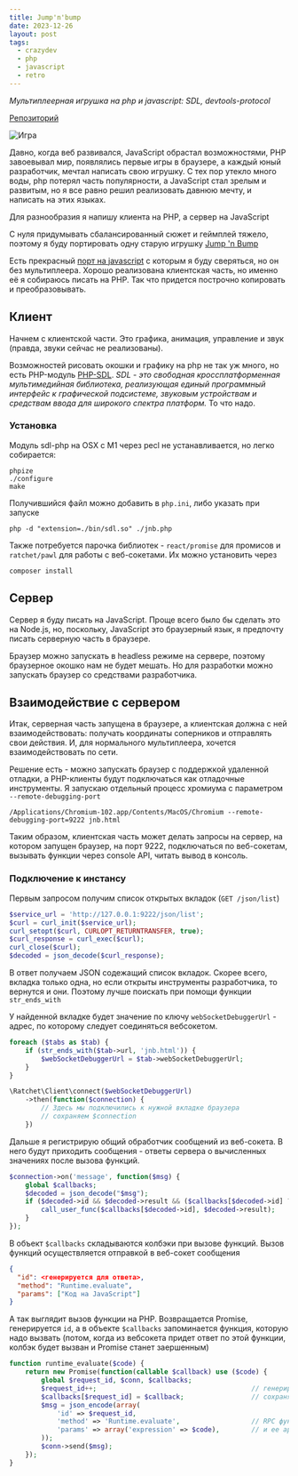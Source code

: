 ```yaml
---
title: Jump'n'bump
date: 2023-12-26
layout: post
tags: 
  - crazydev
  - php
  - javascript
  - retro
---
```


*Мультиплеерная игрушка на php и javascript: SDL, devtools-protocol*

[Репозиторий](https://github.com/esix/jump-n-bump)

![Игра](./game-screen.png)

<!--more-->

Давно, когда веб развивался, JavaScript обрастал возможностями, PHP завоевывал мир, появлялись первые 
игры в браузере, а каждый юный разработчик, мечтал написать свою игрушку. С тех пор утекло много воды, php
потерял часть популярности, а JavaScript стал зрелым и развитым, но я все равно решил реализовать давнюю 
мечту, и написать на этих языках.

Для разнообразия я напишу клиента на PHP, а сервер на JavaScript

С нуля придумывать сбалансированный сюжет и геймплей тяжело, поэтому я буду портировать одну старую игрушку 
[Jump 'n Bump](https://en.wikipedia.org/wiki/Jump_%27n_Bump)

Есть прекрасный [порт на javascript](https://github.com/ennorehling/jump-n-bump) с которым я буду сверяться, но он
без мультиплеера. Хорошо реализована клиентская часть, но именно её я собираюсь писать на PHP. Так что придется 
построчно копировать и преобразовывать.


## Клиент

Начнем с клиентской части. Это графика, анимация, управление и звук (правда, звуки сейчас не
реализованы).

Возможностей рисовать окошки и графику на php не так уж много, но есть PHP-модуль [PHP-SDL](https://github.com/Ponup/php-sdl).
<cite>SDL - это свободная кроссплатформенная мультимедийная библиотека, реализующая единый программный интерфейс к графической подсистеме, звуковым устройствам и средствам ввода для широкого спектра платформ.</cite>
То что надо.

### Установка

Модуль sdl-php на OSX с M1 через pecl не устанавливается, но легко собирается:

```
phpize
./configure 
make
```

Получившийся файл можно добавить в `php.ini`, либо указать при запуске
```
php -d "extension=./bin/sdl.so" ./jnb.php
```


Также потребуется парочка библиотек - `react/promise` для промисов и `ratchet/pawl` для работы с веб-сокетами. Их можно 
установить через
```
composer install
```



## Сервер


Сервер я буду писать на JavaScript. Проще всего было бы сделать это на Node.js, но, поскольку, JavaScript это 
браузерный язык, я предпочту писать серверную часть в браузере.

Браузер можно запускать в headless режиме на сервере, поэтому браузерное окошко нам не будет мешать. Но для разработки
можно запускать браузер со средствами разработчика.





## Взаимодействие с сервером

Итак, серверная часть запущена в браузере, а клиентская должна с ней взаимодействовать: получать координаты соперников и 
отправлять свои действия. И, для нормального мультиплеера, хочется взаимодействовать по сети. 

Решение есть - можно запускать браузер с поддержкой удаленной отладки, а PHP-клиенты будут подключаться как отладочные 
инструменты. Я запускаю отдельный процесс хромиума с параметром `--remote-debugging-port`


```
/Applications/Chromium-102.app/Contents/MacOS/Chromium --remote-debugging-port=9222 jnb.html
```

Таким образом, клиентская часть может делать запросы на сервер, на котором запущен браузер, на порт 9222, подключаться
по веб-сокетам, вызывать функции через console API, читать вывод в консоль.

### Подключение к инстансу 
Первым запросом получим список открытых вкладок (`GET /json/list`)

```php
$service_url = 'http://127.0.0.1:9222/json/list';
$curl = curl_init($service_url);
curl_setopt($curl, CURLOPT_RETURNTRANSFER, true);
$curl_response = curl_exec($curl);
curl_close($curl);
$decoded = json_decode($curl_response);
```

В ответ получаем JSON содежащий список вкладок. Скорее всего, вкладка только одна, но если открыты инструменты
разработчика, то вернутся и они. Поэтому лучше поискать при помощи функции `str_ends_with` 

У найденной вкладке будет значение по ключу `webSocketDebuggerUrl` - адрес, по которому следует соединяться вебсокетом.

```php
foreach ($tabs as $tab) {
    if (str_ends_with($tab->url, 'jnb.html')) {
        $webSocketDebuggerUrl = $tab->webSocketDebuggerUrl;
    }
}

\Ratchet\Client\connect($webSocketDebuggerUrl)
    ->then(function($connection) {
        // Здесь мы подключились к нужной вкладке браузера 
        // сохраняем $connection
    })
```

Дальше я регистрирую общий обработчик сообщений из веб-сокета. В него будут приходить сообщения - ответы сервера о 
вычисленных значениях после вызова функций.

```php
$connection->on('message', function($msg) {
    global $callbacks;
    $decoded = json_decode("$msg");
    if ($decoded->id && $decoded->result && ($callbacks[$decoded->id] ?? null)) {
        call_user_func($callbacks[$decoded->id], $decoded->result);
    }
});
```

В объект `$callbacks` складываются колбэки при вызове функций. Вызов функций осуществляется отправкой в веб-сокет
сообщения 
```json
{
  "id": <генерируется для ответа>, 
  "method": "Runtime.evaluate", 
  "params": ["Код на JavaScript"]
}
```

А так выглядит вызов функции на PHP. Возвращается Promise, генерируется `id`, а в объекте `$callbacks` запоминается 
функция, которую надо вызвать (потом, когда из вебсокета придет ответ по этой функции, колбэк будет вызван и Promise станет
заершенным)


```php
function runtime_evaluate($code) {
    return new Promise(function(callable $callback) use ($code) {
        global $request_id, $conn, $callbacks;
        $request_id++;                                       // генерируем id
        $callbacks[$request_id] = $callback;                 // сохраняем callback
        $msg = json_encode(array(
            'id' => $request_id,
            'method' => 'Runtime.evaluate',                  // RPC функция
            'params' => array('expression' => $code),        // и ее аргументы (JS-код)
        ));
        $conn->send($msg);
    });
}
```

